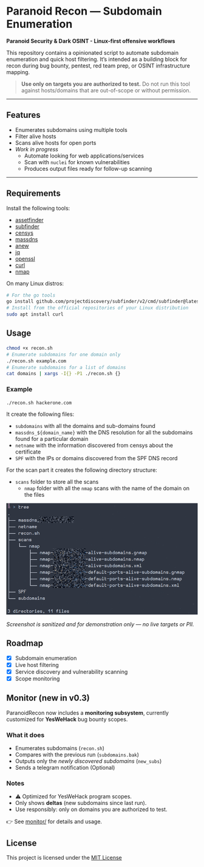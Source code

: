 # Paranoid Recon — Subdomain Enumeration

**Paranoid Security & Dark OSINT - Linux-first offensive workflows**

This repository contains a opinionated script to automate subdomain enumeration and quick host filtering.
It’s intended as a building block for recon during bug bounty, pentest, red team prep, or OSINT infrastructure mapping.

> **Use only on targets you are authorized to test.**
> Do not run this tool against hosts/domains that are out-of-scope or without permission.

---

## Features

- Enumerates subdomains using multiple tools
- Filter alive hosts
- Scans alive hosts for open ports
- *Work in progress*
  - Automate looking for web applications/services
  - Scan with `nuclei` for known vulnerabilities
  - Produces output files ready for follow-up scanning

---

## Requirements

Install the following tools:
- [assetfinder](https://github.com/tomnomnom/assetfinder)
- [subfinder](https://github.com/projectdiscovery/subfinder)
- [censys](https://censys-python.readthedocs.io/en/stable/quick-start.html)
- [massdns](https://github.com/blechschmidt/massdns)
- [anew](https://github.com/tomnomnom/anew)
- [jq](https://jqlang.org/)
- [openssl](https://www.openssl.org/)
- [curl](https://curl.se/docs/manpage.html)
- [nmap](https://nmap.org/)

On many Linux distros:

```bash
# For the go tools
go install github.com/projectdiscovery/subfinder/v2/cmd/subfinder@latest
# Install from the official repositories of your Linux distribution
sudo apt install curl
```

## Usage

```bash
chmod +x recon.sh
# Enumerate subdomains for one domain only
./recon.sh example.com
# Enumerate subdomains for a list of domains
cat domains | xargs -I{} -P1 ./recon.sh {}
```

### Example

```bash
./recon.sh hackerone.com
```

It create the following files:
- `subdomains` with all the domains and sub-domains found
- `massdns_${domain_name}` with the DNS resolution for all the subdomains found for a particular domain
- `netname` with the information discovered from censys about the certificate
- `SPF` with the IPs or domains discovered from the SPF DNS record

For the scan part it creates the following directory structure:
- `scans` folder to store all the scans
    - `nmap` folder with all the `nmap` scans with the name of the domain on the files

![Example output of the recon script](./images/sample_output.png)

*Screenshot is sanitized and for demonstration only — no live targets or PII.*

## Roadmap

- [x] Subdomain enumeration
- [x] Live host filtering
- [x] Service discovery and vulnerability scanning
- [x] Scope monitoring

## Monitor (new in v0.3)

ParanoidRecon now includes a **monitoring subsystem**, currently customized for **YesWeHack** bug bounty scopes.

### What it does

- Enumerates subdomains (`recon.sh`)
- Compares with the previous run (`subdomains.bak`)
- Outputs only the *newly discovered subdomains* (`new_subs`)
- Sends a telegram notification (Optional)

### Notes

- ⚠️ Optimized for YesWeHack program scopes.  
- Only shows **deltas** (new subdomains since last run).  
- Use responsibly: only on domains you are authorized to test.  

👉 See [monitor/](monitor/) for details and usage.


## License

This project is licensed under the [MIT License](LICENSE)
